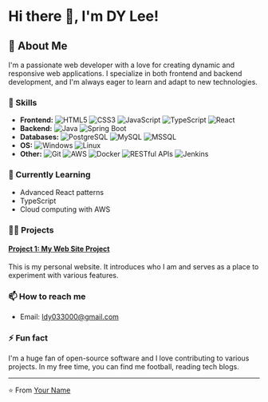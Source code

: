 # Hi there 👋, I'm DY Lee!


## 🚀 About Me

I'm a passionate web developer with a love for creating dynamic and responsive web applications. I specialize in both frontend and backend development, and I'm always eager to learn and adapt to new technologies.

### 💼 Skills
- **Frontend:** ![HTML5](https://img.shields.io/badge/-HTML5-E34F26?logo=html5&logoColor=white&style=flat) ![CSS3](https://img.shields.io/badge/-CSS3-1572B6?logo=css3&logoColor=white&style=flat) ![JavaScript](https://img.shields.io/badge/-JavaScript-F7DF1E?logo=javascript&logoColor=black&style=flat) ![TypeScript](https://img.shields.io/badge/-TypeScript-007ACC?logo=typescript&logoColor=white&style=flat) ![React](https://img.shields.io/badge/-React-61DAFB?logo=react&logoColor=white&style=flat)
- **Backend:** ![Java](https://img.shields.io/badge/-Java-007396?logo=java&logoColor=white&style=flat) ![Spring Boot](https://img.shields.io/badge/-Spring_Boot-6DB33F?logo=spring-boot&logoColor=white&style=flat)
- **Databases:** ![PostgreSQL](https://img.shields.io/badge/-PostgreSQL-336791?logo=postgresql&logoColor=white&style=flat) ![MySQL](https://img.shields.io/badge/-MySQL-4479A1?logo=mysql&logoColor=white&style=flat) ![MSSQL](https://img.shields.io/badge/-MSSQL-CC2927?logo=microsoft-sql-server&logoColor=white&style=flat)
- **OS:** ![Windows](https://img.shields.io/badge/-Windows-0078D6?logo=windows&logoColor=white&style=flat) ![Linux](https://img.shields.io/badge/-Linux-FCC624?logo=linux&logoColor=black&style=flat)
- **Other:** ![Git](https://img.shields.io/badge/-Git-F05032?logo=git&logoColor=white&style=flat) ![AWS](https://img.shields.io/badge/-AWS-232F3E?logo=amazon-aws&logoColor=white&style=flat) ![Docker](https://img.shields.io/badge/-Docker-2496ED?logo=docker&logoColor=white&style=flat) ![RESTful APIs](https://img.shields.io/badge/-RESTful_APIs-0052CC?logo=api&logoColor=white&style=flat) ![Jenkins](https://img.shields.io/badge/-Jenkins-D24939?logo=jenkins&logoColor=white&style=flat)

### 🌱 Currently Learning
- Advanced React patterns
- TypeScript
- Cloud computing with AWS

### 👨‍💻 Projects

#### [Project 1: My Web Site Project](https://dylabo.me)
This is my personal website. It introduces who I am and serves as a place to experiment with various features.

### 📫 How to reach me
- Email: [ldy033000@gmail.com](mailto:ldy033000@gmail.com)

### ⚡ Fun fact
I'm a huge fan of open-source software and I love contributing to various projects. In my free time, you can find me football, reading tech blogs.

---

⭐️ From [Your Name](https://github.com/leedy-dev)
